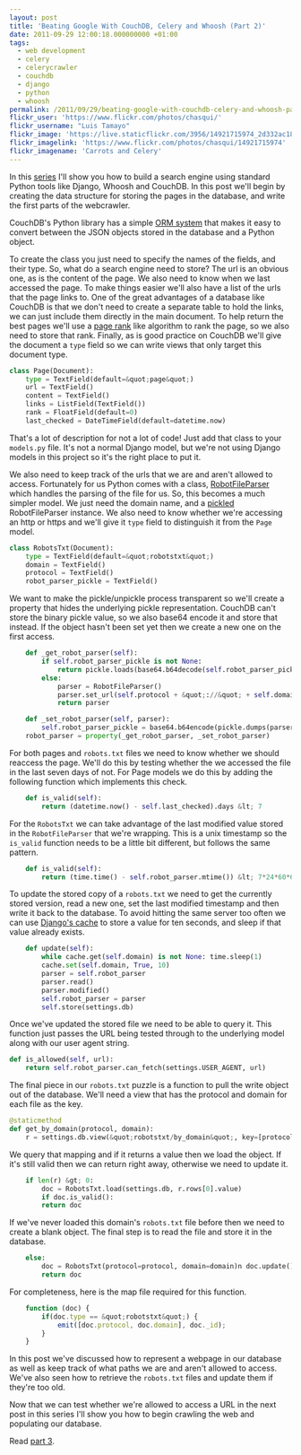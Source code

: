 ```yaml
---
layout: post
title: 'Beating Google With CouchDB, Celery and Whoosh (Part 2)'
date: 2011-09-29 12:00:18.000000000 +01:00
tags:
  - web development
  - celery
  - celerycrawler
  - couchdb
  - django
  - python
  - whoosh
permalink: /2011/09/29/beating-google-with-couchdb-celery-and-whoosh-part-2/
flickr_user: 'https://www.flickr.com/photos/chasqui/'
flickr_username: "Luis Tamayo"
flickr_image: 'https://live.staticflickr.com/3956/14921715974_2d332ac18b_w.jpg'
flickr_imagelink: 'https://www.flickr.com/photos/chasqui/14921715974'
flickr_imagename: 'Carrots and Celery'
---
```

In this 
[series](/2011/09/27/beating-google-with-couchdb-celery-and-whoosh-part-1/)
I'll show you how to build a search engine using standard Python tools like Django, Whoosh and CouchDB. In
this post we'll begin by creating the data structure for storing the pages in the database, and write the
first parts of the webcrawler.

CouchDB's Python library has a simple [ORM system](http://packages.python.org/CouchDB/mapping.html)
that makes it easy to convert between the JSON objects stored in the database and a Python object.

To create the class you just need to specify the names of the fields, and their type. So, what do a search
engine need to store? The url is an obvious one, as is the content of the page. We also need to know when we
last accessed the page. To make things easier we'll also have a list of the urls that the page links to. One
of the great advantages of a database like CouchDB is that we don't need to create a separate table to hold
the links, we can just include them directly in the main document. To help return the best pages we'll use a
[page rank](http://en.wikipedia.org/wiki/PageRank) like algorithm to rank the page, so we also need
to store that rank. Finally, as is good practice on CouchDB we'll give the document a `type` field so
we can write views that only target this document type.

```python
class Page(Document):
    type = TextField(default=&quot;page&quot;)
    url = TextField()
    content = TextField()
    links = ListField(TextField())
    rank = FloatField(default=0)
    last_checked = DateTimeField(default=datetime.now)
```

That's a lot of description for not a lot of code! Just add that class to your `models.py` file. It's
not a normal Django model, but we're not using Django models in this project so it's the right place to put
it.

We also need to keep track of the urls that we are and aren't allowed to access. Fortunately for us Python
comes with a class, [RobotFileParser](http://docs.python.org/library/robotparser.html) which
handles the parsing of the file for us. So, this becomes a much simpler model. We just need the domain name,
and a [pickled](http://docs.python.org/library/pickle.html) RobotFileParser instance. We also need
to know whether we're accessing an http or https and we'll give it `type` field to distinguish it from
the `Page` model.

```python
class RobotsTxt(Document):
    type = TextField(default=&quot;robotstxt&quot;)
    domain = TextField()
    protocol = TextField()
    robot_parser_pickle = TextField()
```

We want to make the pickle/unpickle process transparent so we'll create a property that hides the underlying
pickle representation. CouchDB can't store the binary pickle value, so we also base64 encode it and store that
instead. If the object hasn't been set yet then we create a new one on the first access.

```python
    def _get_robot_parser(self):
        if self.robot_parser_pickle is not None:
            return pickle.loads(base64.b64decode(self.robot_parser_pickle))
        else:
            parser = RobotFileParser()
            parser.set_url(self.protocol + &quot;://&quot; + self.domain + &quot;/robots.txt&quot;) self.robot_parser = parser
            return parser

    def _set_robot_parser(self, parser):
        self.robot_parser_pickle = base64.b64encode(pickle.dumps(parser))
    robot_parser = property(_get_robot_parser, _set_robot_parser)
```

For both pages and `robots.txt` files we need to know whether we should reaccess the page. We'll do
this by testing whether the we accessed the file in the last seven days of not. For Page models we do this by
adding the following function which implements this check.

```python
    def is_valid(self):
        return (datetime.now() - self.last_checked).days &lt; 7
```

For the `RobotsTxt` we can take advantage of the last modified value stored in the
`RobotFileParser` that we're wrapping. This is a unix timestamp so the `is_valid` function needs
to be a little bit different, but follows the same pattern.

```python
    def is_valid(self):
        return (time.time() - self.robot_parser.mtime()) &lt; 7*24*60*60
```

To update the stored copy of a `robots.txt` we need to get the currently stored version, read a new
one, set the last modified timestamp and then write it back to the database. To avoid hitting the same server
too often we can use [Django's cache](https://docs.djangoproject.com/en/dev/topics/cache/) to store
a value for ten seconds, and sleep if that value already exists.

```python
    def update(self):
        while cache.get(self.domain) is not None: time.sleep(1)
        cache.set(self.domain, True, 10)
        parser = self.robot_parser
        parser.read()
        parser.modified()
        self.robot_parser = parser
        self.store(settings.db)
```

Once we've updated the stored file we need to be able to query it. This function just passes the URL being
tested through to the underlying model along with our user agent string.

```python
def is_allowed(self, url):
    return self.robot_parser.can_fetch(settings.USER_AGENT, url)
```

The final piece in our `robots.txt` puzzle is a function to pull the write object out of the database.
We'll need a view that has the protocol and domain for each file as the key.

```python
@staticmethod
def get_by_domain(protocol, domain):
    r = settings.db.view(&quot;robotstxt/by_domain&quot;, key=[protocol, domain])
```

We query that mapping and if it returns a value then we load the object. If it's still valid then we can
return right away, otherwise we need to update it.

```python
    if len(r) &gt; 0:
        doc = RobotsTxt.load(settings.db, r.rows[0].value)
        if doc.is_valid():
        return doc
```

If we've never loaded this domain's `robots.txt` file before then we need to create a blank object. The
final step is to read the file and store it in the database.

```python
    else:
        doc = RobotsTxt(protocol=protocol, domain=domain)n doc.update()
        return doc
```

For completeness, here is the map file required for this function.

```javascript
    function (doc) {
        if(doc.type == &quot;robotstxt&quot;) {
            emit([doc.protocol, doc.domain], doc._id);
        }
    }
```

In this post we've discussed how to represent a webpage in our database as well as keep track of what paths we
are and aren't allowed to access. We've also seen how to retrieve the `robots.txt` files and update
them if they're too old.

Now that we can test whether we're allowed to access a URL in the next post in this series I'll show you how
to begin crawling the web and populating our database.

Read [part 3](/2012/01/12/back-garden-weather-in-couchdb-part-3/).
